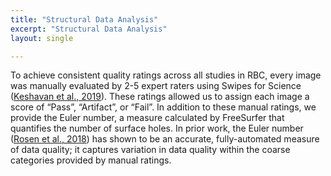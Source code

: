 ```yaml
---
title: "Structural Data Analysis"
excerpt: "Structural Data Analysis"
layout: single

---
```


To achieve consistent quality ratings across all studies in RBC, every image was manually evaluated by 2-5 expert raters using Swipes for Science ([Keshavan et al., 2019](https://pubmed.ncbi.nlm.nih.gov/31139070/)). These ratings allowed us to assign each image a score of “Pass”, “Artifact”, or “Fail”. In addition to these manual ratings, we provide the Euler number, a measure calculated by FreeSurfer that quantifies the number of surface holes. In prior work, the Euler number ([Rosen et al., 2018](https://pubmed.ncbi.nlm.nih.gov/29278774/)) has shown to be an accurate, fully-automated measure of data quality; it captures variation in data quality within the coarse categories provided by manual ratings.


